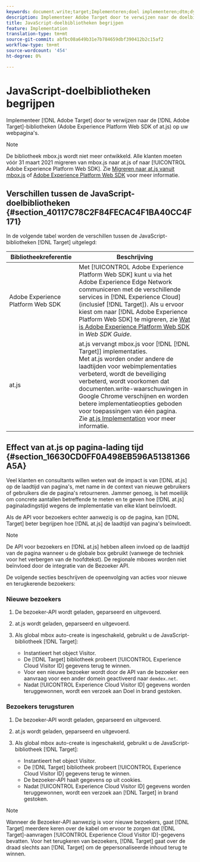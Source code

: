 ```yaml
---
keywords: document.write;target;Implementeren;doel implementeren;dtm;dynamisch tagbeheer;at.js;mbox.js;target.js;mbox;adobe Experience platform web skd;aep web sdk;web sdk
description: Implementeer Adobe Target door te verwijzen naar de doelbibliotheken (at.js of mbox.js) op uw webpagina's.
title: JavaScript-doelbibliotheken begrijpen
feature: Implementation
translation-type: tm+mt
source-git-commit: abfbc08a649b31e7b784659dbf390412b2c15af2
workflow-type: tm+mt
source-wordcount: '454'
ht-degree: 0%

---
```



# JavaScript-doelbibliotheken begrijpen

Implementeer [!DNL Adobe Target] door te verwijzen naar de [!DNL Adobe Target]-bibliotheken (Adobe Experience Platform Web SDK of at.js) op uw webpagina&#39;s.

>[!NOTE]
>
>De bibliotheek mbox.js wordt niet meer ontwikkeld. Alle klanten moeten vóór 31 maart 2021 migreren van mbox.js naar at.js of naar [!UICONTROL Adobe Experience Platform Web SDK]. Zie [Migreren naar at.js vanuit mbox.js](/help/c-implementing-target/c-implementing-target-for-client-side-web/t-mbox-download/c-target-atjs-implementation/target-migrate-atjs.md#task_DE55DCE9AC2F49728395665DE1B1E6EA) of [Adobe Experience Platform Web SDK](/help/c-implementing-target/c-implementing-target-for-client-side-web/aep-web-sdk.md) voor meer informatie.

## Verschillen tussen de JavaScript-doelbibliotheken {#section_40117C78C2F84FECAC4F1BA40CC4F171}

In de volgende tabel worden de verschillen tussen de JavaScript-bibliotheken [!DNL Target] uitgelegd:

| Bibliotheekreferentie | Beschrijving |
|--- |--- |
| Adobe Experience Platform Web SDK | Met [!UICONTROL Adobe Experience Platform Web SDK] kunt u via het Adobe Experience Edge Network communiceren met de verschillende services in [!DNL Experience Cloud] (inclusief [!DNL Target]). Als u ervoor kiest om naar [!DNL Adobe Experience Platform Web SDK] te migreren, zie [Wat is Adobe Experience Platform Web SDK](/help/c-implementing-target/c-implementing-target-for-client-side-web/aep-web-sdk.md) in *Web SDK Guide*. |
| at.js | at.js vervangt mbox.js voor [!DNL [!DNL Target]] implementaties.<br>Met at.js worden onder andere de laadtijden voor webimplementaties verbeterd, wordt de beveiliging verbeterd, wordt voorkomen dat documenten.write-waarschuwingen in Google Chrome verschijnen en worden betere implementatieopties geboden voor toepassingen van één pagina.<br>Zie  [at.js Implementation](/help/c-implementing-target/c-implementing-target-for-client-side-web/t-mbox-download/c-target-atjs-implementation/target-atjs-implementation.md) voor meer informatie. |

## Effect van at.js op pagina-lading tijd {#section_16630CD0FF0A498EB596A51381366A5A}

Veel klanten en consultants willen weten wat de impact is van [!DNL at.js] op de laadtijd van pagina&#39;s, met name in de context van nieuwe gebruikers of gebruikers die de pagina&#39;s retourneren. Jammer genoeg, is het moeilijk om concrete aantallen betreffende te meten en te geven hoe [!DNL at.js] paginaladingstijd wegens de implementatie van elke klant beïnvloedt.

Als de API voor bezoekers echter aanwezig is op de pagina, kan [!DNL Target] beter begrijpen hoe [!DNL at.js] de laadtijd van pagina&#39;s beïnvloedt.

>[!NOTE]
>
>De API voor bezoekers en [!DNL at.js] hebben alleen invloed op de laadtijd van de pagina wanneer u de globale box gebruikt (vanwege de techniek voor het verbergen van de hoofdtekst). De regionale mboxes worden niet beïnvloed door de integratie van de Bezoeker API.

De volgende secties beschrijven de opeenvolging van acties voor nieuwe en terugkerende bezoekers:

### Nieuwe bezoekers

1. De bezoeker-API wordt geladen, geparseerd en uitgevoerd.
1. at.js wordt geladen, geparseerd en uitgevoerd.
1. Als global mbox auto-create is ingeschakeld, gebruikt u de JavaScript-bibliotheek [!DNL Target]:

   * Instantieert het object Visitor.
   * De [!DNL Target] bibliotheek probeert [!UICONTROL Experience Cloud Visitor ID] gegevens terug te winnen.
   * Voor een nieuwe bezoeker wordt door de API van de bezoeker een aanvraag voor een ander domein geactiveerd naar `demdex.net`.
   * Nadat [!UICONTROL Experience Cloud Visitor ID] gegevens worden teruggewonnen, wordt een verzoek aan Doel in brand gestoken.

### Bezoekers terugsturen

1. De bezoeker-API wordt geladen, geparseerd en uitgevoerd.
1. at.js wordt geladen, geparseerd en uitgevoerd.
1. Als global mbox auto-create is ingeschakeld, gebruikt u de JavaScript-bibliotheek [!DNL Target]:

   * Instantieert het object Visitor.
   * De [!DNL Target] bibliotheek probeert [!UICONTROL Experience Cloud Visitor ID] gegevens terug te winnen.
   * De bezoeker-API haalt gegevens op uit cookies.
   * Nadat [!UICONTROL Experience Cloud Visitor ID] gegevens worden teruggewonnen, wordt een verzoek aan [!DNL Target] in brand gestoken.

>[!NOTE]
>
>Wanneer de Bezoeker-API aanwezig is voor nieuwe bezoekers, gaat [!DNL Target] meerdere keren over de kabel om ervoor te zorgen dat [!DNL Target]-aanvragen [!UICONTROL Experience Cloud Visitor ID]-gegevens bevatten. Voor het terugkeren van bezoekers, [!DNL Target] gaat over de draad slechts aan [!DNL Target] om de gepersonaliseerde inhoud terug te winnen.
